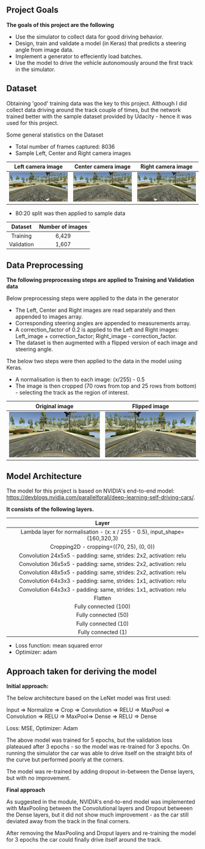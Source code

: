 ## **Project Goals** 

**The goals of this project are the following**
* Use the simulator to collect data for good driving behavior.
* Design, train and validate a model (in Keras) that predicts a steering angle from image data.
* Implement a generator to effeciently load batches.
* Use the model to drive the vehicle autonomously around the first track in the simulator.

## Dataset
Obtaining 'good' training data was the key to this project. Although I did collect data driving around the track couple of times, but the network trained better with the sample dataset provided by Udacity - hence it was used for this project.

Some general statistics on the Dataset
* Total number of frames captured: 8036
* Sample Left, Center and Right camera images

|Left camera image   |Center camera image   |Right camera image   |
|:------------------:|:--------------------:|:-------------------:|
|![Left camera image](examples/left.jpg)  |![Center camera image](examples/center.jpg)  |![Right camera image](examples/right.jpg) |             |


* 80:20 split was then applied to sample data

|Dataset   |Number of images   |
|:--------:|:-----------------:|
|Training  |6,429              |
|Validation|1,607              |


## Data Preprocessing

**The following preprocessing steps are applied to Training and Validation data**

Below preprocessing steps were applied to the data in the generator
* The Left, Center and Right images are read separately and then appended to images array.
* Corresponding steering angles are appended to measurements array.
* A correction_factor of 0.2 is applied to the Left and Right images: Left_image + correction_factor; Right_image - correction_factor.
* The dataset is then augmented with a flipped version of each image and steering angle.

The below two steps were then applied to the data in the model using Keras.
* A normalisation is then to each image: (x/255) - 0.5
* The image is then cropped (70 rows from top and 25 rows from bottom) - selecting the track as the region of interest.

|Original image   |Flipped image   |
|:---------------:|:--------------:|
|![Original image](examples/original.jpg)  |![Flipped image](examples/flipped.jpg)  |


## Model Architecture

The model for this project is based on NVIDIA's end-to-end model: https://devblogs.nvidia.com/parallelforall/deep-learning-self-driving-cars/.

**It consists of the following layers.**

| **Layer**         		|
|:---------------------:|
| Lambda layer for normalisation - (x: x / 255 - 0.5), input_shape=(160,320,3) |
| Cropping2D -  cropping=((70, 25), (0, 0)) | 
| Convolution 24x5x5 - padding: same, strides: 2x2, activation: relu | 
| Convolution 36x5x5 - padding: same, strides: 2x2, activation: relu | 
| Convolution 48x5x5 - padding: same, strides: 2x2, activation: relu | 
| Convolution 64x3x3 - padding: same, strides: 1x1, activation: relu | 
| Convolution 64x3x3 - padding: same, strides: 1x1, activation: relu | 
| Flatten 				|
| Fully connected (100)	|
| Fully connected (50)	|
| Fully connected (10)	|
| Fully connected (1)	|

* Loss function: mean squared error
* Optimizer: adam

## Approach taken for deriving the model

**Initial approach:**

The below architecture based on the LeNet model was first used:

Input => Normalize => Crop => Convolution => RELU => MaxPool => Convolution => RELU => MaxPool=> Dense => RELU => Dense

Loss: MSE, Optimizer: Adam

The above model was trained for 5 epochs, but the validation loss plateaued after 3 epochs - so the model was re-trained for 3 epochs. On running the simulator the car was able to drive itself on the straight bits of the curve but performed poorly at the corners. 

The model was re-trained by adding dropout in-between the Dense layers, but with no improvement.

**Final approach**

As suggested in the module, NVIDIA's end-to-end model was implemented with MaxPooling between the Convolutional layers and Dropout betweeen the Dense layers, but it did not show much improvement - as the car still deviated away from the track in the final corners.

After removing the MaxPooling and Droput layers and re-training the model for 3 epochs the car could finally drive itself around the track.


